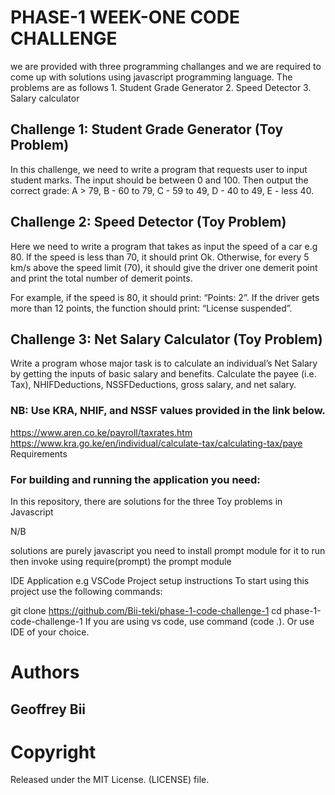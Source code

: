 # PHASE-1 WEEK-ONE CODE CHALLENGE
we are provided with three programming challanges and we are required to come up with solutions using javascript programming language. The problems are as follows 
            1. Student Grade Generator
            2. Speed Detector
            3. Salary calculator


## Challenge 1: Student Grade Generator (Toy Problem)
In this challenge, we need to write a program that requests user to input student marks. The input should be between 0 and 100. Then output the correct grade:  A > 79, B - 60 to 79, C -  59 to 49, D - 40 to 49, E - less 40.

## Challenge 2: Speed Detector (Toy Problem)
Here we need to write a program that takes as input the speed of a car e.g 80. If the speed is less than 70, it should print Ok. Otherwise, for every 5 km/s above the speed limit (70), it should give the driver one demerit point and print the total number of demerit points.

For example, if the speed is 80, it should print: “Points: 2”. If the driver gets more than 12 points, the function should print: “License suspended”.

## Challenge 3: Net Salary Calculator (Toy Problem)
Write a program whose major task is to calculate an individual’s Net Salary by getting the inputs of basic salary and benefits. Calculate the payee (i.e. Tax), NHIFDeductions, NSSFDeductions, gross salary, and net salary.

### NB: Use KRA, NHIF, and NSSF values provided in the link below.

https://www.aren.co.ke/payroll/taxrates.htm
https://www.kra.go.ke/en/individual/calculate-tax/calculating-tax/paye
Requirements

### For building and running the application you need:

In this repository, there are solutions for the three Toy problems in Javascript 

N/B

solutions are purely javascript 
you need to install prompt module for it to run 
then invoke using require(prompt) the prompt module 

IDE Application e.g VSCode
Project setup instructions
To start using this project use the following commands:

git clone https://github.com/Bii-teki/phase-1-code-challenge-1
cd phase-1-code-challenge-1
If you are using vs code, use command (code .). Or use IDE of your choice.



# Authors
## Geoffrey Bii

# Copyright

Released under the MIT License. (LICENSE) file.
